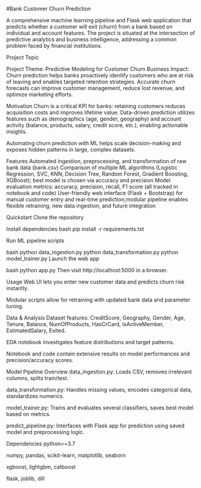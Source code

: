 #Bank Customer Churn Prediction



A comprehensive machine learning pipeline and Flask web application that predicts whether a customer will exit (churn) from a bank based on individual and account features. The project is situated at the intersection of predictive analytics and business intelligence, addressing a common problem faced by financial institutions.

Project Topic


Project Theme: Predictive Modeling for Customer Churn
Business Impact:
Churn prediction helps banks proactively identify customers who are at risk of leaving and enables targeted retention strategies. Accurate churn forecasts can improve customer management, reduce lost revenue, and optimize marketing efforts.​

Motivation
Churn is a critical KPI for banks: retaining customers reduces acquisition costs and improves lifetime value.​
Data-driven prediction utilizes features such as demographics (age, gender, geography) and account activity (balance, products, salary, credit score, etc.), enabling actionable insights.

Automating churn prediction with ML helps scale decision-making and exposes hidden patterns in large, complex datasets.

Features
Automated ingestion, preprocessing, and transformation of raw bank data (bank.csv)
Comparison of multiple ML algorithms (Logistic Regression, SVC, KNN, Decision Tree, Random Forest, Gradient Boosting, XGBoost); best model is chosen via accuracy and precision​
Model evaluation metrics: accuracy, precision, recall, F1 score (all tracked in notebook and code)​
User-friendly web interface (Flask + Bootstrap) for manual customer entry and real-time prediction,modular pipeline enables flexible retraining, new data ingestion, and future integration


Quickstart
Clone the repository

Install dependencies
bash
pip install -r requirements.txt

Run ML pipeline scripts

bash
python data_ingestion.py
python data_transformation.py
python model_trainer.py
Launch the web app

bash
python app.py
Then visit http://localhost:5000 in a browser.

Usage
Web UI lets you enter new customer data and predicts churn risk instantly.

Modular scripts allow for retraining with updated bank data and parameter tuning.​

Data & Analysis
Dataset features: CreditScore, Geography, Gender, Age, Tenure, Balance, NumOfProducts, HasCrCard, IsActiveMember, EstimatedSalary, Exited.

EDA notebook investigates feature distributions and target patterns.

Notebook and code contain extensive results on model performances and precision/accuracy scores.

Model Pipeline Overview
data_ingestion.py: Loads CSV, removes irrelevant columns, splits train/test.

data_transformation.py: Handles missing values, encodes categorical data, standardizes numerics.

model_trainer.py: Trains and evaluates several classifiers, saves best model based on metrics.

predict_pipeline.py: Interfaces with Flask app for prediction using saved model and preprocessing logic.

Dependencies
python>=3.7

numpy, pandas, scikit-learn, matplotlib, seaborn

xgboost, lightgbm, catboost

flask, joblib, dill


